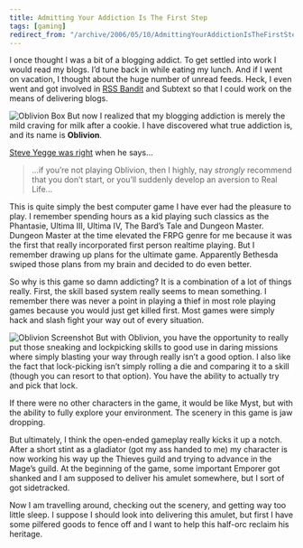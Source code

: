 ```yaml
---
title: Admitting Your Addiction Is The First Step
tags: [gaming]
redirect_from: "/archive/2006/05/10/AdmittingYourAddictionIsTheFirstStep.aspx/"
---
```


I once thought I was a bit of a blogging addict. To get settled into
work I would read my blogs. I’d tune back in while eating my lunch. And
if I went on vacation, I thought about the huge number of unread feeds.
Heck, I even went and got involved in [RSS
Bandit](http://www.rssbandit.org/ "RSS aggregator") and
Subtext so that
I could work on the means of delivering blogs.

![Oblivion Box](https://haacked.com/images/oblivion.jpg) But now I
realized that my blogging addiction is merely the mild craving for milk
after a cookie. I have discovered what true addiction is, and its name
is **Oblivion**.

[Steve Yegge was
right](http://steve-yegge.blogspot.com/2006/05/oblivion.html "Stevey's Blog Rants")
when he says...

> ...if you’re not playing Oblivion, then I highly, nay *strongly*
> recommend that you don’t start, or you’ll suddenly develop an aversion
> to Real Life...

This is quite simply the best computer game I have ever had the pleasure
to play. I remember spending hours as a kid playing such classics as the
Phantasie, Ultima III, Ultima IV, The Bard’s Tale and Dungeon Master.
Dungeon Master at the time elevated the FRPG genre for me because it was
the first that really incorporated first person realtime playing. But I
remember drawing up plans for the ultimate game. Apparently Bethesda
swiped those plans from my brain and decided to do even better.

So why is this game so damn addicting? It is a combination of a lot of
things really. First, the skill based system really seems to mean
something. I remember there was never a point in playing a thief in most
role playing games because you would just get killed first. Most games
were simply hack and slash fight your way out of every situation.

![Oblivion Screenshot](https://haacked.com/images/oblivionScreen.jpg) But
with Oblivion, you have the opportunity to really put those sneaking and
lockpicking skills to good use in daring missions where simply blasting
your way through really isn’t a good option. I also like the fact that
lock-picking isn’t simply rolling a die and comparing it to a skill
(though you can resort to that option). You have the ability to actually
try and pick that lock.

If there were no other characters in the game, it would be like Myst,
but with the ability to fully explore your environment. The scenery in
this game is jaw dropping.

But ultimately, I think the open-ended gameplay really kicks it up a
notch. After a short stint as a gladiator (got my ass handed to me) my
character is now working his way up the Thieves guild and trying to
advance in the Mage’s guild. At the beginning of the game, some
important Emporer got shanked and I am supposed to deliver his amulet
somewhere, but I sort of got sidetracked.

Now I am travelling around, checking out the scenery, and getting way
too little sleep. I suppose I should look into delivering this amulet,
but first I have some pilfered goods to fence off and I want to help
this half-orc reclaim his heritage.

